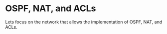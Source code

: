 # OSPF, NAT, and ACLs

Lets focus on the network that allows the implementation of OSPF, NAT, and ACLs.